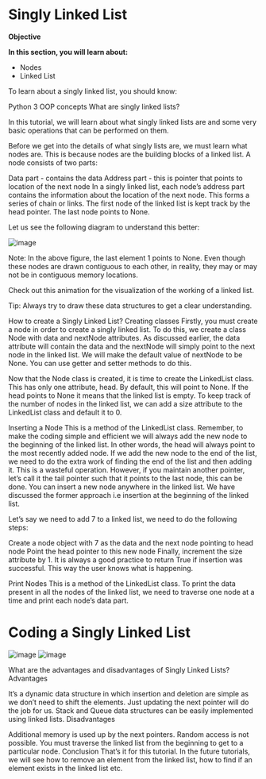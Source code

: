 # Singly Linked List
**Objective**

**In this section, you will learn about:**
* Nodes
* Linked List

To learn about a singly linked list, you should know: 

Python 3
OOP concepts
What are singly linked lists?

In this tutorial, we will learn about what singly linked lists are and some very basic operations that can be performed on them.

Before we get into the details of what singly lists are, we must learn what nodes are. This is because nodes are the building blocks of a linked list. A node consists of two parts:

Data part - contains the data
Address part - this is pointer that points to location of the next node
In a singly linked list, each node’s address part contains the information about the location of the next node. This forms a series of chain or links. The first node of the linked list is kept track by the head pointer. The last node points to None.

Let us see the following diagram to understand this better:

![image](https://user-images.githubusercontent.com/19671036/60899510-3605f200-a230-11e9-9e68-aec6e6cff252.png)

Note: In the above figure, the last element 1 points to None. Even though these nodes are drawn contiguous to each other, in reality, they may or may not be in contiguous memory locations.

Check out this animation for the visualization of the working of a linked list.

Tip: Always try to draw these data structures to get a clear understanding.

How to create a Singly Linked List?
Creating classes
Firstly, you must create a node in order to create a singly linked list. To do this, we create a class Node with data and nextNode attributes. As discussed earlier, the data attribute will contain the data and the nextNode will simply point to the next node in the linked list. We will make the default value of nextNode to be None. You can use getter and setter methods to do this.

Now that the Node class is created, it is time to create the LinkedList class. This has only one attribute, head. By default, this will point to None. If the head points to None it means that the linked list is empty. To keep track of the number of nodes in the linked list, we can add a size attribute to the LinkedList class and default it to 0.

Inserting a Node
This is a method of the LinkedList class. Remember, to make the coding simple and efficient we will always add the new node to the beginning of the linked list. In other words, the head will always point to the most recently added node. If we add the new node to the end of the list, we need to do the extra work of finding the end of the list and then adding it. This is a wasteful operation. However, if you maintain another pointer, let’s call it the tail pointer such that it points to the last node, this can be done. You can insert a new node anywhere in the linked list. We have discussed the former approach i.e insertion at the beginning of the linked list.

Let’s say we need to add 7 to a linked list, we need to do the following steps:

Create a node object with 7 as the data and the next node pointing to head node
Point the head pointer to this new node
Finally, increment the size attribute by 1. It is always a good practice to return True if insertion was successful. This way the user knows what is happening.

Print Nodes
This is a method of the LinkedList class. To print the data present in all the nodes of the linked list, we need to traverse one node at a time and print each node’s data part.

# Coding a Singly Linked List
![image](https://user-images.githubusercontent.com/19671036/60899637-68175400-a230-11e9-90ba-2c47735892d7.png)
![image](https://user-images.githubusercontent.com/19671036/60899703-83825f00-a230-11e9-9a70-d23911da1699.png)

What are the advantages and disadvantages of Singly Linked Lists?
Advantages

It’s a dynamic data structure in which insertion and deletion are simple as we don’t need to shift the elements. Just updating the next pointer will do the job for us.
Stack and Queue data structures can be easily implemented using linked lists.
Disadvantages

Additional memory is used up by the next pointers.
Random access is not possible. You must traverse the linked list from the beginning to get to a particular node.
Conclusion
That’s it for this tutorial. In the future tutorials, we will see how to remove an element from the linked list, how to find if an element exists in the linked list etc.

